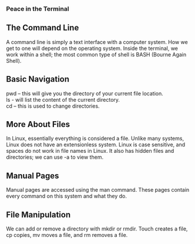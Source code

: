 ### Peace in the Terminal
## The Command Line 
A command line is simply a text interface with a computer system. How we get to one will depend on the operating system. Inside the terminal, we work within a shell; the most common type of shell is BASH (Bourne Again Shell).
## Basic Navigation 
pwd – this will give you the directory of your current file location.\
ls - will list the content of the current directory.\
cd – this is used to change directories.
## More About Files
In Linux, essentially everything is considered a file. Unlike many systems, Linux does not have an extensionless system. Linux is case sensitive, and spaces do not work in file names in Linux. It also has hidden files and directories; we can use -a to view them.
## Manual Pages 
Manual pages are accessed using the man command. These pages contain every command on this system and what they do.
## File Manipulation
We can add or remove a directory with mkdir or rmdir. Touch creates a file, cp copies, mv moves a file, and rm removes a file.
